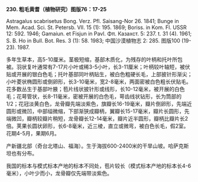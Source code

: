 **230. 粗毛黄耆（植物研究）图版76：17-25**

Astragalus scabrisetus Bong. Verz. Pfl. Saisang-Nor 26. 1841; Bunge in Mem. Acad. Sci. St. Petersb. VII. 15 (1): 195. 1869; Boriss. in Kom. Fl. USSR 12: 592. 1946; Gamaiun. et Fisjun in Pavl. Φπ. Казахст. 5: 237. t. 31 (4). 1961; S. B. Ho in Bull. Bot. Res. 3 (1): 58. 1983; 中国沙漠植物志 2: 285. 图版100 (19-23). 1987.

多年生草本，高5-10厘米。茎极短缩，基部木质化，为残存的叶柄和托叶所包被。羽状复叶通常有7-17片小叶或稀3-5小叶，长3-11厘米；叶柄较叶轴短，被伏贴或开展的银白色毛；托叶基部同叶柄贴生，被白色粗硬长毛，上部披针形渐尖；小叶菱状椭圆形或倒卵形，长3-10毫米，宽2-8毫米，两面密被白色粗长伏贴毛。花多数丛生于基部叶腋；苞片线状披针形或线形，长10-12毫米，被开展的白色毛；花萼管状，长8-11毫米，密被开展的白色毛，萼齿线状钻形，长为筒部的1/2；花冠淡黄白色，龙骨瓣先端淡紫色，旗瓣长16-19毫米，瓣片倒卵形，先端近圆形或微凹，中部缢微缩，下部渐狭成瓣柄，翼瓣长15-17毫米，瓣片长圆形，先端微凹，瓣柄较瓣片稍短，龙骨瓣长12-14毫米，瓣片近半圆形，瓣柄比瓣片长2倍。荚果长圆状卵形，长6-8毫米，近三棱，直立或微弯，被白色长毛，假2室。花期4-5月，果期6月。

产新疆北部（奇台北塔山、福海）。生于海拔600-2400米的干旱山坡。哈萨克斯坦也有分布。

我国的标本与模式标本产地的标本不同处，苞片较长（模式标本产地的标本长4-6毫米），小叶少而小，龙骨瓣仅先端带淡紫色。
